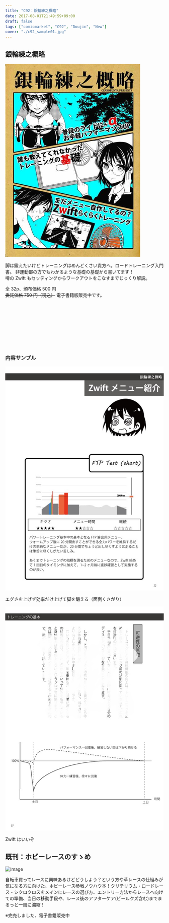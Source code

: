```yaml
---
title: "C92：銀輪練之概略"
date: 2017-08-01T21:49:59+09:00
draft: false
tags: ["comicmarket", "C92", "Doujin", "New"]
cover: "./c92_sample01.jpg"
---
```


## 銀輪練之概略

![image](./c92_sample01.jpg)

脚は鍛えたいけどトレーニングはめんどくさい貴方へ。ロードトレーニング入門書。 非運動部の方でもわかるような基礎の基礎から書いてます！\
噂の Zwift もセッティングからワークアウトをこなすまでじっくり解説。

全 32p、頒布価格 500 円\
~~委託価格 750 円（税込）~~
電子書籍版販売中です。

<div class="iframely-embed"><div class="iframely-responsive" style="height: 140px; padding-bottom: 0;"><a href="https://amzn.to/3aq76Hw" data-iframely-url="//cdn.iframe.ly/2tFaj3f?iframe=card-small"></a></div></div>

### 内容サンプル

![image](./c92_sample02.jpg)

エグさを上げず効率だけ上げて脚を鍛える（面倒くさがり）

![image](./c92_sample03.jpg)

Zwift はいいぞ

## 既刊：ホビーレースのすゝめ

![image](./c90_sample01.png)

自転車買ってレースに興味あるけどどうしよう？という方や草レースの仕組みが気になる方に向けた、ホビーレース参戦ノウハウ本！クリテリウム・ロードレース・シクロクロスをメインにレースの選び方、エントリー方法からレースへ向けての準備、当日の移動手段や、レース後のアフターケア(ビールクズ含む)までまるっと一冊に濃縮！

※完売しました、電子書籍販売中

<div class="iframely-embed"><div class="iframely-responsive" style="height: 140px; padding-bottom: 0;"><a href="https://amzn.to/2NJXuNU" data-iframely-url="//cdn.iframe.ly/KZ9irLe?iframe=card-small"></a></div></div>
